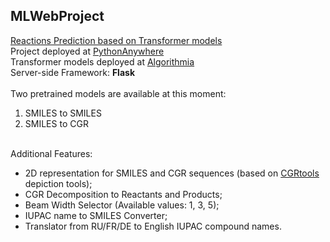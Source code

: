 ## MLWebProject
<ins>Reactions Prediction based on Transformer models</ins> <br/>
Project deployed at [PythonAnywhere](http://dmitrybv.pythonanywhere.com/) <br>
Transformer models deployed at [Algorithmia](https://algorithmia.com) <br>
Server-side Framework: **Flask** <br><br>
Two pretrained models are available at this moment:
1. SMILES to SMILES
2. SMILES to CGR

<br>Additional Features:
- 2D representation for SMILES and CGR sequences (based on [CGRtools](https://github.com/stsouko/CGRtools) depiction tools);
- CGR Decomposition to Reactants and Products;
- Beam Width Selector (Available values: 1, 3, 5);
- IUPAC name to SMILES Converter;
- Translator from RU/FR/DE to English IUPAC compound names.
